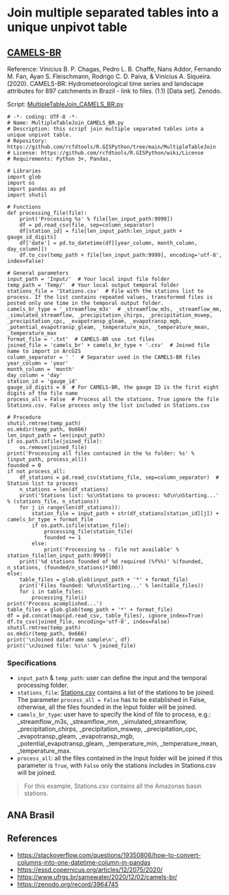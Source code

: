 # Join multiple separated tables into a unique unpivot table


## [CAMELS-BR](https://zenodo.org/record/3964745)

Reference: Vinícius B. P. Chagas, Pedro L. B. Chaffe, Nans Addor, Fernando M. Fan, Ayan S. Fleischmann, Rodrigo C. D. Paiva, & Vinícius A. Siqueira. (2020). CAMELS-BR: Hydrometeorological time series and landscape attributes for 897 catchments in Brazil - link to files. (1.1) [Data set]. Zenodo.

Script: [MultipleTableJoin_CAMELS_BR.py](MultipleTableJoin_CAMELS_BR.py)

```
# -*- coding: UTF-8 -*-
# Name: MultipleTableJoin_CAMELS_BR.py
# Description: this script join multiple separated tables into a unique unpivot table.
# Repository: https://github.com/rcfdtools/R.GISPython/tree/main/MultipleTableJoin
# License: https://github.com/rcfdtools/R.GISPython/wiki/License
# Requirements: Python 3+, Pandas,

# Libraries
import glob
import os
import pandas as pd
import shutil

# Functions
def processing_file(file):
    print('Processing %s' % file[len_input_path:9999])
    df = pd.read_csv(file, sep=column_separator)
    df[station_id] = file[len_input_path:len_input_path + gauge_id_digits]
    df['date'] = pd.to_datetime(df[[year_column, month_column, day_column]])
    df.to_csv(temp_path + file[len_input_path:9999], encoding='utf-8', index=False)

# General parameters
input_path = 'Input/'  # Your local input file folder
temp_path = 'Temp/'  # Your local output temporal folder
stations_file = 'Stations.csv'  # File with the stations list to process. If the list contains repeated values, transformed files is posted only one time in the temporal output folder.
camels_br_type = '_streamflow_m3s'  # _streamflow_m3s, _streamflow_mm, _simulated_streamflow, _precipitation_chirps, _precipitation_mswep, _precipitation_cpc, _evapotransp_gleam, _evapotransp_mgb, _potential_evapotransp_gleam, _temperature_min, _temperature_mean, _temperature_max
format_file = '.txt'  # CAMELS-BR use .txt files
joined_file = 'camels_br' + camels_br_type + '.csv'  # Joined file name to import in ArcGIS
column_separator = ' '  # Separator used in the CAMELS-BR files
year_column = 'year'
month_column = 'month'
day_column = 'day'
station_id = 'gauge_id'
gauge_id_digits = 8  # For CAMELS-BR, the gauge ID is the first eight digits of the file name
process_all = False  # Process all the stations. True ignore the file Stations.csv. False process only the list included in Stations.csv

# Procedure
shutil.rmtree(temp_path)
os.mkdir(temp_path, 0o666)
len_input_path = len(input_path)
if os.path.isfile(joined_file):
    os.remove(joined_file)
print('Processing all files contained in the %s folder: %s' % (input_path, process_all))
founded = 0
if not process_all:
    df_stations = pd.read_csv(stations_file, sep=column_separator)  # Station list to process
    n_stations = len(df_stations)
    print('Stations list: %s\nStations to process: %d\n\nStarting...' % (stations_file, n_stations))
    for j in range(len(df_stations)):
        station_file = input_path + str(df_stations[station_id][j]) + camels_br_type + format_file
        if os.path.isfile(station_file):
            processing_file(station_file)
            founded += 1
        else:
            print('Processing %s - file not available' % station_file[len_input_path:9999])
    print('%d stations founded of %d required (%f%%)' %(founded, n_stations, (founded/n_stations)*100))
else:
    table_files = glob.glob(input_path + '*' + format_file)
    print('Files founded: %d\n\nStarting...' % len(table_files))
    for i in table_files:
        processing_file(i)
print('Process acomplished...')
table_files = glob.glob(temp_path + '*' + format_file)
df = pd.concat(map(pd.read_csv, table_files), ignore_index=True)
df.to_csv(joined_file, encoding='utf-8', index=False)
shutil.rmtree(temp_path)
os.mkdir(temp_path, 0o666)
print('\nJoined dataframe sample\n', df)
print('\nJoined file: %s\n' % joined_file)
```


### Specifications

* `input_path` & `temp_path`: user can define the input and the temporal processing folder.
* `stations_file`: [Stations.csv](Stations.csv) contains a list of the stations to be joined. The parameter `process_all = False` has to be established in False, otherwise, all the files founded in the Input folder will be joined. 
* `camels_br_type`: user have to specify the kind of file to process, e.g.: _streamflow_m3s, _streamflow_mm, _simulated_streamflow, _precipitation_chirps, _precipitation_mswep, _precipitation_cpc, _evapotransp_gleam, _evapotransp_mgb, _potential_evapotransp_gleam, _temperature_min, _temperature_mean, _temperature_max.
* `process_all`: all the files contained in the Input folder will be joined if this parameter is `True`, with `False` only the stations includes in Stations.csv will be joined.   

> For this example, Stations.csv contains all the Amazonas basin stations.


## ANA Brasil


## References

* https://stackoverflow.com/questions/19350806/how-to-convert-columns-into-one-datetime-column-in-pandas
* https://essd.copernicus.org/articles/12/2075/2020/
* https://www.ufrgs.br/samewater/2020/12/02/camels-br/
* https://zenodo.org/record/3964745

